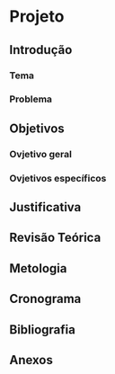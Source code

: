 # Projeto

## Introdução

### Tema

### Problema

## Objetivos

### Ovjetivo geral

### Ovjetivos específicos

## Justificativa

## Revisão Teórica

## Metologia

## Cronograma

## Bibliografia

## Anexos

## 
